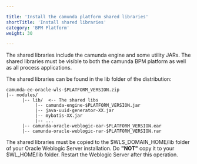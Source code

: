 ```yaml
---

title: 'Install the camunda platform shared libraries'
shortTitle: 'Install shared libraries'
category: 'BPM Platform'
weight: 30

---
```



The shared libraries include the camunda engine and some utility JARs. The shared libraries must be visible to both the camunda BPM platform as well as all process applications.

The shared libraries can be found in the lib folder of the distribution:

```
camunda-ee-oracle-wls-$PLATFORM_VERSION.zip
|-- modules/
      |-- lib/  <-- The shared libs
           |-- camunda-engine-$PLATFORM_VERSION.jar
           |-- java-uuid-generator-XX.jar
           |-- mybatis-XX.jar
           |-- ...
      |-- camunda-oracle-weblogic-ear-$PLATFORM_VERSION.ear
      |-- camunda-oracle-weblogic-rar-$PLATFORM_VERSION.rar

```

The shared libraries must be copied to the $WLS_DOMAIN_HOME/lib folder of your Oracle Weblogic Server installation. Do **"NOT"** copy it to your $WL_HOME/lib folder.
Restart the Weblogic Server after this operation.
